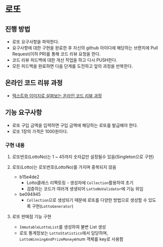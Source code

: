 # 로또
## 진행 방법
* 로또 요구사항을 파악한다.
* 요구사항에 대한 구현을 완료한 후 자신의 github 아이디에 해당하는 브랜치에 Pull Request(이하 PR)를 통해 코드 리뷰 요청을 한다.
* 코드 리뷰 피드백에 대한 개선 작업을 하고 다시 PUSH한다.
* 모든 피드백을 완료하면 다음 단계를 도전하고 앞의 과정을 반복한다.

## 온라인 코드 리뷰 과정
* [텍스트와 이미지로 살펴보는 온라인 코드 리뷰 과정](https://github.com/next-step/nextstep-docs/tree/master/codereview)

## 기능 요구사항
* 로또 구입 금액을 입력하면 구입 금액에 해당하는 로또를 발급해야 한다.
* 로또 1장의 가격은 1000원이다.

### 구현 내용
1. 로또번호(LottoNo)는 1 ~ 45까지 숫자값만 설정될수 있음(Singleton으로 구현)
2. 로또(Lotto)는 로또번호(LottoNo)를 가지며 중복되지 않음
    - b15e4de2
        - Lotto클래스 리펙토링 - 생성자에 ```Collection```활용하여 초기
        - 검증하는 코드가 여러개 생생되어 ```LottoNoValidator```에 기능 위임
    - be094945
        - ```Collection```으로 생성되기 때문에 로또를 다양한 방법으로 생성할 수 있도록 구현(```LottoGenerator```)
        
3. 로또 판매점 기능 구현

    -  ```ImmutableLottoList```를 생성하여 불변 List 생성
    - 로또 통계정보는 ```LottoStatistics```에서 담당하며, ```LottoWinningAndPrizeMoney```enum 객체를 key로 사용함
    
